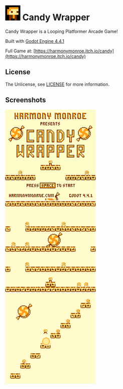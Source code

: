 # ![icon](media/image/icon/48.png) Candy Wrapper

Candy Wrapper is a Looping Platformer Arcade Game!

Built with [Godot Engine 4.4.1](https://godotengine.org)

Full Game at: [https://harmonymonroe.itch.io/candy](https://harmonymonroe.itch.io/candy)

## License
The Unlicense, see [LICENSE](LICENSE) for more information.

## Screenshots
![shot1](media/image/screens/thumb/1.png)
![shot2](media/image/screens/thumb/2.png)
![shot3](media/image/screens/thumb/3.png)
